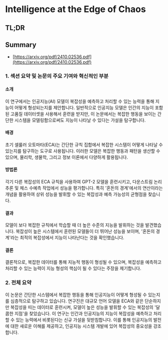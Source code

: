 # Intelligence at the Edge of Chaos
## TL;DR
## Summary
- [https://arxiv.org/pdf/2410.02536.pdf](https://arxiv.org/pdf/2410.02536.pdf)

### 1. 섹션 요약 및 논문의 주요 기여와 혁신적인 부분

#### 소개
이 연구에서는 인공지능(AI) 모델이 복잡성을 예측하고 처리할 수 있는 능력을 통해 지능이 어떻게 형성되는지를 제안합니다. 일반적으로 인공지능 모델은 인간의 지능이 포함된 고품질 데이터셋을 사용해서 훈련을 받지만, 이 논문에서는 복잡한 행동을 보이는 간단한 시스템을 모델링함으로써도 지능이 나타날 수 있다는 가설을 탐구합니다.

#### 배경
초기 셀룰러 오토마타(ECA)는 간단한 규칙 집합에서 복잡한 시스템이 어떻게 나타날 수 있는지를 탐구하는 도구로 사용됩니다. 이러한 모델은 복잡한 행동과 패턴을 생산할 수 있으며, 물리학, 생물학, 그리고 정보 이론에서 다양하게 활용됩니다.

#### 방법론
각기 다른 복잡성의 ECA 규칙을 사용하여 GPT-2 모델을 훈련시키고, 다운스트림 논리 추론 및 체스 수예측 작업에서 성능을 평가합니다. 특히 '혼돈의 경계'에서의 연산이라는 개념을 활용하여 상위 성능을 발휘할 수 있는 복잡성과 예측 가능성의 균형점을 찾습니다.

#### 결과
모델이 보다 복잡한 규칙에서 학습할 때 더 높은 수준의 지능을 발휘하는 것을 발견했습니다. 복잡성이 높은 시스템에서 훈련된 모델들이 더 뛰어난 성능을 보이며, '혼돈의 경계'라는 최적의 복잡성에서 지능이 나타난다는 것을 확인했습니다.

#### 결론
결론적으로, 복잡한 데이터를 통해 지능적 행동이 형성될 수 있으며, 복잡성을 예측하고 처리할 수 있는 능력이 지능 형성의 핵심이 될 수 있다는 주장을 제기합니다.

### 2. 전체 요약
이 논문은 간단한 시스템에서 복잡한 행동을 통해 인공지능이 어떻게 형성될 수 있는지를 심층적으로 탐구하고 있습니다. 연구진은 대규모 언어 모델을 ECA와 같은 단순하지만 복잡성을 띠는 데이터로 훈련시켜, 모델이 높은 성능을 발휘할 수 있는 복잡성의 '달콤한 지점'을 찾았습니다. 이 연구는 인간과 인공지능의 지능이 복잡성을 예측하고 처리할 수 있는 능력에서 비롯된다는 신규 가설을 뒷받침합니다. 이를 통해 인공지능의 발전에 대한 새로운 이해를 제공하고, 인공지능 시스템 개발에 있어 복잡성의 중요성을 강조합니다.